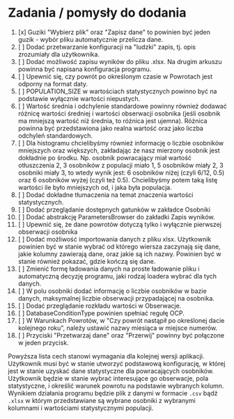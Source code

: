 # Zadania / pomysły do dodania

1.  [x] Guziki "Wybierz plik" oraz "Zapisz dane" to powinien być jeden guzik - wybór pliku automatycznie przelicza dane.
2.  [ ] Dodać przetwarzanie konfiguracji na "ludzki" zapis, tj. opis zrozumiały dla użytkownika.
3.  [ ] Dodać możliwość zapisu wyników do pliku .xlsx. Na drugim arkuszu powinna być napisana konfiguracja programu.
4.  [ ] Upewnić się, czy powrót po określonym czasie w Powrotach jest odporny na format daty.
5.  [ ] POPULATION_SIZE w wartościach statystycznych powinno być na podstawie wyłącznie wartości niepustych.
6.  [ ] Wartość średnia i odchylenie standardowe powinny również dodawać różnicę wartości średniej i wartości obserwacji osobnika (jeśli osobnik ma mniejszą wartość niż średnia, to różnica jest ujemna). Różnica powinna być przedstawiona jako realna wartość oraz jako liczba odchyleń standardowych.
7.  [ ] Dla histogramu chcielibyśmy również informację o liczbie osobników mniejszych oraz większych, zakładając że nasz mierzony osobnik jest dokładnie po środku. Np. osobnik powracający miał wartość otłuszczenia 2, 3 osobników z populacji miało 1, 5 osobników miały 2, 3 osobniki miały 3, to wtedy wynik jest: 6 osobników niżej (czyli 6/12, 0.5) oraz 6 osobników wyżej (czyli też 0.5). Chcielibyśmy potem taką listę wartości ile było mniejszych od, i jaka była populacja.
8.  [ ] Dodać dokładne tłumaczenia na temat znaczenia wartości statystycznych.
9.  [ ] Dodać przeglądanie dostępnych gatunków w zakładce Osobniki
10. [ ] Dodać abstrakcję ParametersBrowser do zakładki Zapis wyników.
11. [ ] Upewnić się, że dane powrotów dotyczą tylko i wyłącznie pierwszej obserwacji osobnika
12. [ ] Dodać możliwość importowania danych z pliku xlsx. Użytkownik powinien być w stanie wybrać od którego wiersza zaczynają się dane, jakie kolumny zawierają dane, oraz jakie są ich nazwy. Powinien być w stanie również pokazać, gdzie kończą się dane.
13. [ ] Zmienić formę ładowania danych na proste ładowanie pliku i automatyczną decyzję programu, jaki rodzaj loadera wybrać dla tych danych.
14. [ ] W polu osobniki dodać informację o liczbie osobników w bazie danych, maksymalnej liczbie obserwacji przypadającej na osobnika.
15. [ ] Dodać przeglądanie rozkładu wartości w Obserwacje.
16. [ ] DatabaseConditionType powinien spełniać regułę OCP.
17. [ ] W Warunkach Powrotów, w "Czy powrót nastąpił po określonej dacie kolejnego roku", należy ustawić nazwy miesiąca w miejsce numerów.
18. [ ] Przyciski "Przetwarzaj dane" oraz "Przerwij" powinny być połączone w jeden przycisk.

Powyższa lista cech stanowi wymagania dla kolejnej wersji aplikacji. Użytkownik musi być w stanie utworzyć podstawową konfigurację, w której jest w stanie uzyskać dane statystyczne dla powracających osobników. Użytkownik będzie w stanie wybrać interesujące go obserwacje, pola statystyczne, i określić warunek powrotu na podstawie wybranych kolumn. Wynikiem działania programu będzie plik z danymi w formacie `.csv` bądź `.xlsx` w którym przedstawiane są wybrane osobniki z wybranymi kolumnami i wartościami statystycznymi populacji.